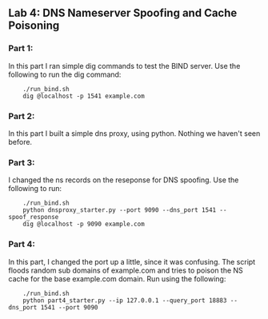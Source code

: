## Lab 4: DNS Nameserver Spoofing and Cache Poisoning
### Part 1:
In this part I ran simple dig commands to test the BIND server. Use the following to run the dig command:
```
    ./run_bind.sh
    dig @localhost -p 1541 example.com
```

### Part 2:
In this part I built a simple dns proxy, using python. Nothing we haven't seen before. 

### Part 3:
I changed the ns records on the reseponse for DNS spoofing. Use the following to run:
```
    ./run_bind.sh
    python dnsproxy_starter.py --port 9090 --dns_port 1541 --spoof_response
    dig @localhost -p 9090 example.com
```

### Part 4:
In this part, I changed the port up a little, since it was confusing. The script floods random sub domains of example.com and tries to poison the NS cache for the base example.com domain. Run using the following:
```
    ./run_bind.sh
    python part4_starter.py --ip 127.0.0.1 --query_port 18883 --dns_port 1541 --port 9090
```
